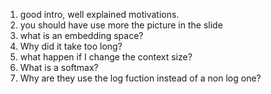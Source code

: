 
1. good intro, well explained motivations. 
2. you should have use more the picture in the slide 
3. what is an embedding space? 
4. Why did it take too long? 
5. what happen if I change the context size? 
6. What is a softmax?
7. Why are they use the log fuction instead of a non log one? 